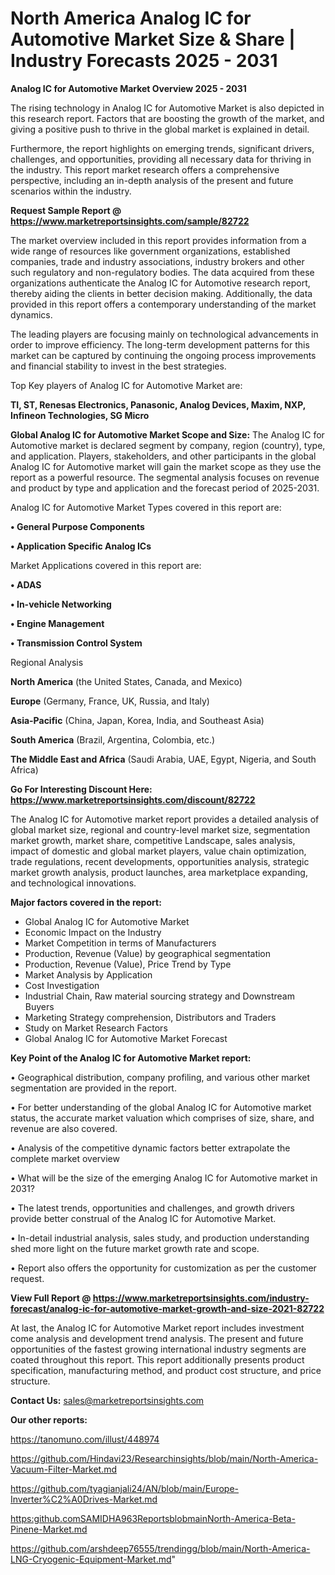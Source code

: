 # North America Analog IC for Automotive Market Size & Share | Industry Forecasts 2025 - 2031

<Strong> Analog IC for Automotive Market Overview 2025 - 2031</strong>

The rising technology in Analog IC for Automotive Market is also depicted in this research report. Factors that are boosting the growth of the market, and giving a positive push to thrive in the global market is explained in detail.

Furthermore, the report highlights on emerging trends, significant drivers, challenges, and opportunities, providing all necessary data for thriving in the industry. This report market research offers a comprehensive perspective, including an in-depth analysis of the present and future scenarios within the industry.

<strong>Request Sample Report @ <a href=https://www.marketreportsinsights.com/sample/82722>https://www.marketreportsinsights.com/sample/82722</a></strong>

The market overview included in this report provides information from a wide range of resources like government organizations, established companies, trade and industry associations, industry brokers and other such regulatory and non-regulatory bodies. The data acquired from these organizations authenticate the Analog IC for Automotive research report, thereby aiding the clients in better decision making. Additionally, the data provided in this report offers a contemporary understanding of the market dynamics.

The leading players are focusing mainly on technological advancements in order to improve efficiency. The long-term development patterns for this market can be captured by continuing the ongoing process improvements and financial stability to invest in the best strategies.

Top Key players of Analog IC for Automotive Market are:

<strong>TI, ST, Renesas Electronics, Panasonic, Analog Devices, Maxim, NXP, Infineon Technologies, SG Micro</strong>

<strong><b>Global Analog IC for Automotive Market Scope and Size:</b></strong>
The Analog IC for Automotive market is declared segment by company, region (country), type, and application. Players, stakeholders, and other participants in the global Analog IC for Automotive market will gain the market scope as they use the report as a powerful resource. The segmental analysis focuses on revenue and product by type and application and the forecast period of 2025-2031.

Analog IC for Automotive Market Types covered in this report are:

<strong>• General Purpose Components

• Application Specific Analog ICs</strong>

Market Applications covered in this report are:

<strong>• ADAS

• In-vehicle Networking

• Engine Management

• Transmission Control System</strong> 

Regional Analysis

<strong>North America</strong> (the United States, Canada, and Mexico)

<strong>Europe</strong> (Germany, France, UK, Russia, and Italy)

<strong>Asia-Pacific</strong> (China, Japan, Korea, India, and Southeast Asia)

<strong>South America</strong> (Brazil, Argentina, Colombia, etc.)

<strong>The Middle East and Africa</strong> (Saudi Arabia, UAE, Egypt, Nigeria, and South Africa)

<strong>Go For Interesting Discount Here: <a href=https://www.marketreportsinsights.com/discount/82722>https://www.marketreportsinsights.com/discount/82722</a></strong>

The Analog IC for Automotive market report provides a detailed analysis of global market size, regional and country-level market size, segmentation market growth, market share, competitive Landscape, sales analysis, impact of domestic and global market players, value chain optimization, trade regulations, recent developments, opportunities analysis, strategic market growth analysis, product launches, area marketplace expanding, and technological innovations.

<strong><b>Major factors covered in the report:</b></strong>
<ul>
  <li>Global Analog IC for Automotive Market </li>
  <li>Economic Impact on the Industry</li>
  <li>Market Competition in terms of Manufacturers</li>
  <li>Production, Revenue (Value) by geographical segmentation</li>
  <li>Production, Revenue (Value), Price Trend by Type</li>
  <li>Market Analysis by Application</li>
  <li>Cost Investigation</li>
  <li>Industrial Chain, Raw material sourcing strategy and Downstream Buyers</li>
  <li>Marketing Strategy comprehension, Distributors and Traders</li>
  <li>Study on Market Research Factors</li>
  <li>Global Analog IC for Automotive Market Forecast</li>
</ul>

<strong><b>Key Point of the Analog IC for Automotive Market report:</b></strong>

• Geographical distribution, company profiling, and various other market segmentation are provided in the report.

• For better understanding of the global Analog IC for Automotive market status, the accurate market valuation which comprises of size, share, and revenue are also covered.

• Analysis of the competitive dynamic factors better extrapolate the complete market overview

• What will be the size of the emerging Analog IC for Automotive market in 2031?

• The latest trends, opportunities and challenges, and growth drivers provide better construal of the Analog IC for Automotive Market.

• In-detail industrial analysis, sales study, and production understanding shed more light on the future market growth rate and scope.

• Report also offers the opportunity for customization as per the customer request.

<strong><b>View Full Report @ <a href=https://www.marketreportsinsights.com/industry-forecast/analog-ic-for-automotive-market-growth-and-size-2021-82722>https://www.marketreportsinsights.com/industry-forecast/analog-ic-for-automotive-market-growth-and-size-2021-82722</a></b></strong>


At last, the Analog IC for Automotive Market report includes investment come analysis and development trend analysis. The present and future opportunities of the fastest growing international industry segments are coated throughout this report. This report additionally presents product specification, manufacturing method, and product cost structure, and price structure.

<strong>Contact Us:</strong>
sales@marketreportsinsights.com

<strong>Our other reports:</strong>

<a href=https://tanomuno.com/illust/448974>https://tanomuno.com/illust/448974</a>

<a href=https://github.com/Hindavi23/Researchinsights/blob/main/North-America-Vacuum-Filter-Market.md>https://github.com/Hindavi23/Researchinsights/blob/main/North-America-Vacuum-Filter-Market.md</a>

<a href=https://github.com/tyagianjali24/AN/blob/main/Europe-Inverter%C2%A0Drives-Market.md>https://github.com/tyagianjali24/AN/blob/main/Europe-Inverter%C2%A0Drives-Market.md</a>

<a href=https:github.comSAMIDHA963ReportsblobmainNorth-America-Beta-Pinene-Market.md>https:github.comSAMIDHA963ReportsblobmainNorth-America-Beta-Pinene-Market.md</a>

<a href=https://github.com/arshdeep76555/trendingg/blob/main/North-America-LNG-Cryogenic-Equipment-Market.md>https://github.com/arshdeep76555/trendingg/blob/main/North-America-LNG-Cryogenic-Equipment-Market.md</a>"
